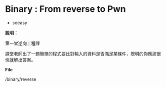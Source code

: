 # Binary : From reverse to Pwn

- soeasy

**說明：**

第一堂逆向工程課

課堂老師出了一題簡單的程式要比對輸入的資料是否滿足某條件，聰明的你應該很快就解出答案。

**File**

/binary/reverse
